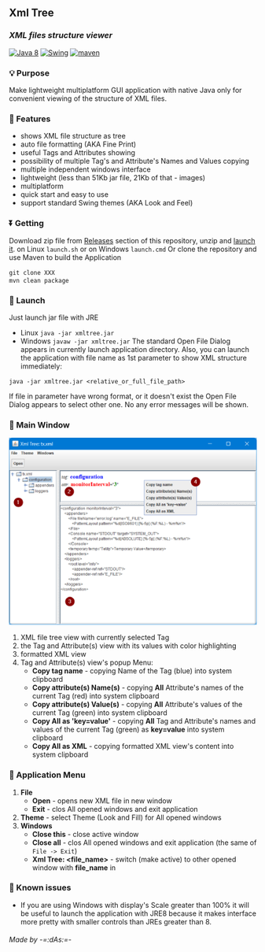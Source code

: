 ## Xml Tree
### _XML files structure viewer_

[![Java 8](https://img.shields.io/badge/Java-8-white)](https://www.java.com/) [![Swing](https://img.shields.io/badge/swing-api-66B2C4)](https://uk.wikipedia.org/wiki/Swing_(Java)) [![maven](https://img.shields.io/badge/maven-project-blue)](https://maven.apache.org/)

### 💡 Purpose
Make lightweight multiplatform GUI application with native Java only for convenient viewing of the structure of XML files.

### 📃 Features
- shows XML file structure as tree
- auto file formatting (AKA Fine Print)
- useful Tags and Attributes showing
- possibility of multiple Tag's and Attribute's Names and Values copying
- multiple independent windows interface
- lightweight (less than 51Kb jar file, 21Kb of that - images)
- multiplatform
- quick start and easy to use
- support standard Swing themes (AKA Look and Feel)

### ⏬ Getting
Download zip file from [Releases](/releases/latest) section of this repository, unzip and [launch it](#Launch).
on Linux `launch.sh` or on Windows `launch.cmd`
Or clone the repository and use Maven to build the Application
```shell
git clone XXX
mvn clean package
```

### 🚀 Launch<a id='Launch'/>
Just launch jar file with JRE
- Linux `java -jar xmltree.jar`
- Windows `javaw -jar xmltree.jar`
The standard Open File Dialog appears in currently launch application directory.
Also, you can launch the application with file name as 1st parameter to show XML structure immediately:
```shell
java -jar xmltree.jar <relative_or_full_file_path>
```
If file in parameter have wrong format, or it doesn't exist the Open File Dialog appears to select other one. No any error messages will be shown.

### 📜 Main Window<a id='MainWin'/>
![Main Window](images/xmltree_main.png)
1. XML file tree view with currently selected Tag
2. the Tag and Attribute(s) view with its values with color highlighting
3. formatted XML view
4. Tag and Attribute(s) view's popup Menu:
   - **Copy tag name** - copying Name of the Tag (blue) into system clipboard
   - **Copy attribute(s) Name(s)** - copying **All** Attribute's names of the current Tag (red) into system clipboard
   - **Copy attribute(s) Value(s)** - copying **All** Attribute's values of the current Tag (green) into system clipboard
   - **Copy All as 'key=value'** - copying **All** Tag and Attribute's names and values of the current Tag (green) as **key=value** into system clipboard
   - **Copy All as XML** - copying formatted XML view's content into system clipboard

### 📄 Application Menu<a id='AppMenu'/>
1. **File**
    - **Open** - opens new XML file in new window
    - **Exit** - clos All opened windows and exit application
2. **Theme** - select Theme (Look and Fill) for All opened windows
3. **Windows**
    - **Close this** - close active window
    - **Close all** - clos All opened windows and exit application (the same of `File -> Exit`)
    - **Xml Tree: <file_name>** - switch (make active) to other opened window with **file_name** in 

### 🐞 Known issues
- If you are using Windows with display's Scale greater than 100% it will be useful to launch the application with JRE8 because it makes interface more pretty with smaller controls than JREs greater than 8.

###### _Made by -=:dAs:=-_
